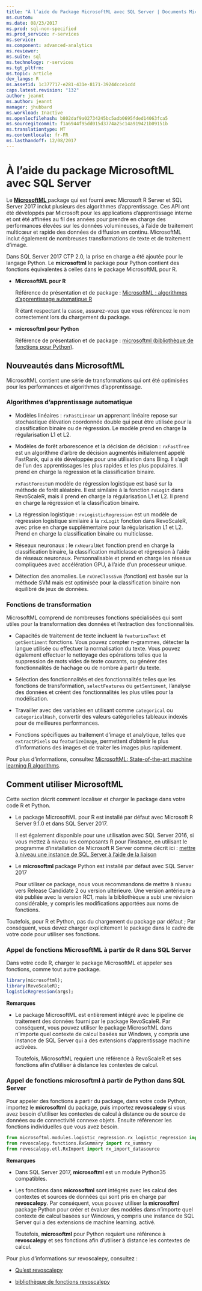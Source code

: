 ```yaml
---
title: "À l’aide du Package MicrosoftML avec SQL Server | Documents Microsoft"
ms.custom: 
ms.date: 08/23/2017
ms.prod: sql-non-specified
ms.prod_service: r-services
ms.service: 
ms.component: advanced-analytics
ms.reviewer: 
ms.suite: sql
ms.technology: r-services
ms.tgt_pltfrm: 
ms.topic: article
dev_langs: R
ms.assetid: 1c377717-e281-431e-8171-3924dcce1cdd
caps.latest.revision: "132"
author: jeannt
ms.author: jeannt
manager: jhubbard
ms.workload: Inactive
ms.openlocfilehash: b802daf9a02734245bc5adb0695fded14063fca5
ms.sourcegitcommit: f1a6944f95dd015d3774a25c14a919421b09151b
ms.translationtype: MT
ms.contentlocale: fr-FR
ms.lasthandoff: 12/08/2017
---
```

# <a name="using-the-microsoftml-package-with-sql-server"></a>À l’aide du package MicrosoftML avec SQL Server

Le [ **MicrosoftML** ](https://msdn.microsoft.com/microsoft-r/microsoftml-introduction) package qui est fourni avec Microsoft R Server et SQL Server 2017 inclut plusieurs des algorithmes d’apprentissage. Ces API ont été développés par Microsoft pour les applications d’apprentissage interne et ont été affinées au fil des années pour prendre en charge des performances élevées sur les données volumineuses, à l’aide de traitement multicœur et rapide des données de diffusion en continu. MicrosoftML inclut également de nombreuses transformations de texte et de traitement d’image.

Dans SQL Server 2017 CTP 2.0, la prise en charge a été ajoutée pour le langage Python. Le **microsoftml** le package pour Python contient des fonctions équivalentes à celles dans le package MicrosoftML pour R. 

+ **MicrosoftML pour R**

    Référence de présentation et de package : [MicrosoftML : algorithmes d’apprentissage automatique R](https://docs.microsoft.com/en-us/r-server/r-reference/microsoftml/microsoftml-package)

    R étant respectant la casse, assurez-vous que vous référencez le nom correctement lors du chargement du package.

+ **microsoftml pour Python**

    Référence de présentation et de package : [microsoftml (bibliothèque de fonctions pour Python)](https://docs.microsoft.com/r-server/python-reference/microsoftml/microsoftml-package). 

## <a name="whats-in-microsoftml"></a>Nouveautés dans MicrosoftML

MicrosoftML contient une série de transformations qui ont été optimisées pour les performances et algorithmes d’apprentissage.

### <a name="machine-learning-algorithms"></a>Algorithmes d’apprentissage automatique

-  Modèles linéaires : `rxFastLinear` un apprenant linéaire repose sur stochastique élévation coordonnée double qui peut être utilisée pour la classification binaire ou de régression. Le modèle prend en charge la régularisation L1 et L2.

- Modèles de forêt arborescence et la décision de décision : `rxFastTree` est un algorithme d’arbre de décision augmentés initialement appelé FastRank, qui a été développée pour une utilisation dans Bing. Il s’agit de l’un des apprentissages les plus rapides et les plus populaires. Il prend en charge la régression et la classification binaire.

  `rxFastForest`un modèle de régression logistique est basé sur la méthode de forêt aléatoire. Il est similaire à la fonction `rxLogit` dans RevoScaleR, mais il prend en charge la régularisation L1 et L2. Il prend en charge la régression et la classification binaire.

- La régression logistique : `rxLogisticRegression` est un modèle de régression logistique similaire à la `rxLogit` fonction dans RevoScaleR, avec prise en charge supplémentaire pour la régularisation L1 et L2. Prend en charge la classification binaire ou multiclasse.

- Réseaux neuronaux : le `rxNeuralNet` fonction prend en charge la classification binaire, la classification multiclasse et régression à l’aide de réseaux neuronaux. Personnalisable et prend en charge les réseaux compliquées avec accélération GPU, à l’aide d’un processeur unique.

- Détection des anomalies.  Le `rxOneClassSvm` (fonction) est basée sur la méthode SVM mais est optimisée pour la classification binaire non équilibré de jeux de données.

### <a name="transformation-functions"></a>Fonctions de transformation

MicrosoftML comprend de nombreuses fonctions spécialisées qui sont utiles pour la transformation des données et l’extraction des fonctionnalités.

- Capacités de traitement de texte incluent la `featurizeText` et `getSentiment` fonctions. Vous pouvez compter n-grammes, détecter la langue utilisée ou effectuer la normalisation du texte. Vous pouvez également effectuer le nettoyage des opérations telles que la suppression de mots vides de texte courants, ou générer des fonctionnalités de hachage ou de nombre à partir du texte.

- Sélection des fonctionnalités et des fonctionnalités telles que les fonctions de transformation, `selectFeatures` ou `getSentiment`, l’analyse des données et créent des fonctionnalités les plus utiles pour la modélisation.

- Travailler avec des variables en utilisant comme `categorical` ou `categoricalHash`, convertir des valeurs catégorielles tableaux indexés pour de meilleures performances.

- Fonctions spécifiques au traitement d’image et analytique, telles que `extractPixels` ou `featurizeImage`, permettent d’obtenir le plus d’informations des images et de traiter les images plus rapidement.

Pour plus d’informations, consultez [MicrosoftML: State-of-the-art machine learning R algorithms](https://msdn.microsoft.com/microsoft-r/microsoftml/microsoftml).

## <a name="how-to-use-microsoftml"></a>Comment utiliser MicrosoftML

Cette section décrit comment localiser et charger le package dans votre code R et Python.

+ Le package MicrosoftML pour R est installé par défaut avec Microsoft R Server 9.1.0 et dans SQL Server 2017.

    Il est également disponible pour une utilisation avec SQL Server 2016, si vous mettez à niveau les composants R pour l’instance, en utilisant le programme d’installation de Microsoft R Server comme décrit ici : [mettre à niveau une instance de SQL Server à l’aide de la liaison](r/use-sqlbindr-exe-to-upgrade-an-instance-of-sql-server.md)

+ Le **microsoftml** package Python est installé par défaut avec SQL Server 2017 

   Pour utiliser ce package, nous vous recommandons de mettre à niveau vers Release Candidate 2 ou version ultérieure. Une version antérieure a été publiée avec la version RC1, mais la bibliothèque a subi une révision considérable, y compris les modifications apportées aux noms de fonctions. 

Toutefois, pour R et Python, pas du chargement du package par défaut ; Par conséquent, vous devez charger explicitement le package dans le cadre de votre code pour utiliser ses fonctions.

### <a name="calling-microsoftml-functions-from-r-in-sql-server"></a>Appel de fonctions MicrosoftML à partir de R dans SQL Server

Dans votre code R, charger le package MicrosoftML et appeler ses fonctions, comme tout autre package.

```R
library(microsoftml);
library(RevoScaleR);
logisticRegression(args);
```

**Remarques**

+ Le package MicrosoftML est entièrement intégré avec le pipeline de traitement des données fourni par le package RevoScaleR. Par conséquent, vous pouvez utiliser le package MicrosoftML dans n’importe quel contexte de calcul basées sur Windows, y compris une instance de SQL Server qui a des extensions d’apprentissage machine activées.

    Toutefois, MicrosoftML requiert une référence à RevoScaleR et ses fonctions afin d’utiliser à distance les contextes de calcul.

### <a name="calling-microsoftml-functions-from-python-in-sql-server"></a>Appel de fonctions microsoftml à partir de Python dans SQL Server

Pour appeler des fonctions à partir du package, dans votre code Python, importez le **microsoftml** du package, puis importez **revoscalepy** si vous avez besoin d’utiliser les contextes de calcul à distance ou de source de données ou de connectivité connexe objets. Ensuite référencer les fonctions individuelles que vous avez besoin.

```Python
from microsoftml.modules.logistic_regression.rx_logistic_regression import rx_logistic_regression
from revoscalepy.functions.RxSummary import rx_summary
from revoscalepy.etl.RxImport import rx_import_datasource
```

**Remarques**

+ Dans SQL Server 2017, **microsoftml** est un module Python35 compatibles. 

+ Les fonctions dans **microsoftml** sont intégrés avec les calcul des contextes et sources de données qui sont pris en charge par **revoscalepy**. Par conséquent, vous pouvez utiliser la **microsoftml** package Python pour créer et évaluer des modèles dans n’importe quel contexte de calcul basées sur Windows, y compris une instance de SQL Server qui a des extensions de machine learning. activé.

    Toutefois, **microsoftml** pour Python requiert une référence à **revoscalepy** et ses fonctions afin d’utiliser à distance les contextes de calcul.

Pour plus d’informations sur revoscalepy, consultez :

+ [Qu’est revoscalepy](python/what-is-revoscalepy.md)

+ [bibliothèque de fonctions revoscalepy](https://docs.microsoft.com/en-us/r-server/python-reference/revoscalepy/revoscalepy-package) 
